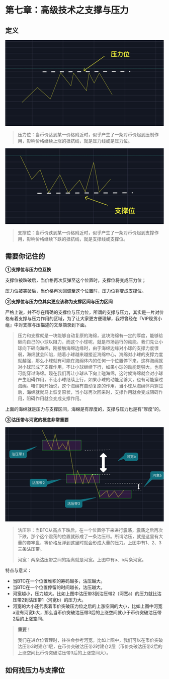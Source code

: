 # 第七章：高级技术之支撑与压力

## 定义

![&#x538B;&#x529B;&#x4F4D;](.gitbook/assets/xnip2020-04-02_19-42-26.jpg)

> 压力位：当币价达到某一价格附近时，似乎产生了一条对币价起到压制作用，影响价格继续上涨的抵抗线，就是压力线或是压力位。

![&#x652F;&#x6491;&#x4F4D;](.gitbook/assets/xnip2020-04-02_19-44-17.jpg)

> 支撑位：当币价跌到某一价格附近时，似乎产生了一条对币价起到支撑作用，影响价格继续下跌的抵抗线，就是支撑线或支撑位。

## 需要你记住的

**①支撑位与压力位互换**

支撑位被跌破后，当价格再次反弹至这个位置时，支撑位将变成压力位；

压力位被突破后，当价格再次回调至这个位置时，压力位将变成支撑位。

**②支撑位与压力位其实更应该称为支撑区间与压力区间**

严格上说，并不存在精确的支撑位与压力位，所谓的支撑与压力，其实是一片对价格有着支撑与压力作用的区域，为了让大家更方便理解，我将曾经在『VIP现货小组』中对支撑与压描述的文章摘录到下面。

> 压力和支撑就是一块能够自动复原的海绵，这块海绵有一定的厚度，能够给砸向自己的小球以阻力，而这个小球呢，就是市场运行的动能。我们先让小球向下砸向海绵，刚接触海绵边缘时，由于海绵边缘对小球的支撑力度很弱，海绵就会凹陷，随着小球越来越接近海绵中心，海绵对小球的支撑力度就越强，那么小球就有可能在海绵体内的任何一个位置停下来，这样海绵就对小球形成了支撑作用，不让小球继续下行，如果小球的动能足够大，也有可能穿过海绵。现在我们再让小球从下向上碰海绵，这时候海绵就会对小球产生阻碍作用，不让小球继续上行，如果小球的动能足够大，也有可能穿过海绵。咱们刚开始说，这个海绵有自动复原的作用，当小球从海绵体内穿过后，海绵就就马上恢复原状，当小球再次回来时，支撑作用就会变成阻碍作用，阻碍作用就会变成支撑作用。

上面的海绵就是压力与支撑区间，海绵是有厚度的，支撑与压力也是有“厚度”的。

**③沽压带与河宽的概念非常重要**

![&#x6CBD;&#x538B;&#x5E26;&#x4E0E;&#x6CB3;&#x5BBD;](.gitbook/assets/xnip2020-04-02_21-39-41.jpg)

> 沽压带：当BTC从高点下跌后，在一个位置停下来进行震荡，震荡之后再次下跌，那个这个震荡的位置就形成了一条沽压带。所谓沽压，就是这里有大量的套牢盘，等价格反弹到这里时就会形成大量的压力。上图中有1、2、3三条沽压带。
>
> 河宽：两条沽压带之间的距离就是河宽。上图中有a、b两条河宽。

特点与意义：

* 当BTC在一个位置堆积的筹码越多，沽压越大。
* 当BTC在一个位置停留的时间越长，沽压越大。
* 河宽越小，压力越大。比如上图中沽压带3到沽压带2（河宽a）的压力就比沽压带2到沽压带1（河宽b）的压力大。
* 河宽的大小还代表着币价突破压力位之后的上涨空间的大小，比如上图中河宽a没有河宽b大，那么当币价突破沽压带3后的上涨空间就小于币价突破沽压带2后的上涨空间。

> **重要！**
>
> 我们在进仓位管理时，往往会参考河宽。比如上图中，我们可以在币价突破沽压带3时建仓1层，在币价突破沽压带2时建仓2层（币价突破沽压带2后的上涨空间比币价突破沽压带3后的上涨空间大）。

## **如何找压力与支撑位**





